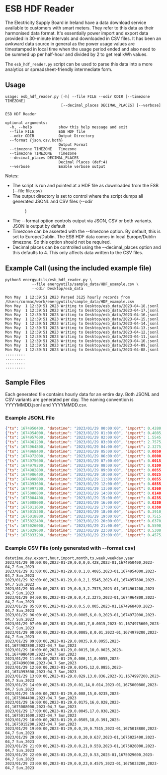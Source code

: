 # ESB HDF Reader

The Electricity Supply Board in Ireland have a data download service available to customers with smart meters. They refer to this data as their harmonised data format. It's essentially power import and export data provided in 30-minute intervals and downloaded in CSV files. It has been an awkward data source in general as the power usage values are timestamped in local time when the usage period ended and also need to be summed up per half-hour and divided by 2 to get real kWh values.

The ```esb_hdf_reader.py``` script can be used to parse this data into a more analytics or spreadsheet-friendly intermediate form. 

## Usage
```
usage: esb_hdf_reader.py [-h] --file FILE --odir ODIR [--timezone TIMEZONE]
                         [--decimal_places DECIMAL_PLACES] [--verbose]

ESB HDF Reader

optional arguments:
  -h, --help            show this help message and exit
  --file FILE           ESB HDF file
  --odir ODIR           Output Directory
  --format {json,csv,both}
                        Output Format
  --timezone TIMEZONE   Timezone
  --timezone TIMEZONE   Timezone
  --decimal_places DECIMAL_PLACES
                        Decimal Places (def:4)
  --verbose             Enable verbose output

```

Notes:
* The script is run and pointed at a HDF file as downloaded from the ESB (--file file.csv)
* The output directory is set to control where the script dumps all generated JSONL and CSV files (--odir <dir>)
* The --format option controls output via JSON, CSV or both variants. JSON is output by default
* Timezone can be asserted with the --timezone option. By default, this is set to Europe/Dublin. The ESB HDF data comes in local Europe/Dublin timezone. So this option should not be required.
* Decimal places can be controlled using the --decimal_places option and this defaults to 4. This only affects data written to the CSV files.


## Example Call (using the included example file)
```
python3 energyutils/esb_hdf_reader.py \
            --file energyutils/sample_data/HDF_example.csv \
            --odir Desktop/esb_data

Mon May  1 12:39:51 2023 Parsed 3125 hourly records from /Users/cormac/work/energyutils/sample_data/HDF_example.csv
Mon May  1 12:39:51 2023 Writing to Desktop/esb_data/2023-04-18.jsonl
Mon May  1 12:39:51 2023 Writing to Desktop/esb_data/2023-04-17.jsonl
Mon May  1 12:39:51 2023 Writing to Desktop/esb_data/2023-04-16.jsonl
Mon May  1 12:39:51 2023 Writing to Desktop/esb_data/2023-04-15.jsonl
Mon May  1 12:39:51 2023 Writing to Desktop/esb_data/2023-04-14.jsonl
Mon May  1 12:39:51 2023 Writing to Desktop/esb_data/2023-04-13.jsonl
Mon May  1 12:39:51 2023 Writing to Desktop/esb_data/2023-04-12.jsonl
Mon May  1 12:39:51 2023 Writing to Desktop/esb_data/2023-04-11.jsonl
Mon May  1 12:39:51 2023 Writing to Desktop/esb_data/2023-04-10.jsonl
Mon May  1 12:39:51 2023 Writing to Desktop/esb_data/2023-04-09.jsonl
Mon May  1 12:39:51 2023 Writing to Desktop/esb_data/2023-04-08.jsonl
.........
.........
.........
.........

```

## Sample Files
Each generated file contains hourly data for an entire day. Both JSONL and CSV variants are generated per day. The naming convention is YYYYMMDD.jsonl and YYYYMMDD.csv.

### Example JSONL File
```json
{"ts": 1674950400, "datetime": "2023/01/29 00:00:00", "import": 0.4280, "export": 0.0000, "hour": 0, "day": "2023-01-29", "month": "2023-01", "year": "2023", "weekday": "7 Sun", "week": "2023-04"}
{"ts": 1674954000, "datetime": "2023/01/29 01:00:00", "import": 0.4085, "export": 0.0000, "hour": 1, "day": "2023-01-29", "month": "2023-01", "year": "2023", "weekday": "7 Sun", "week": "2023-04"}
{"ts": 1674957600, "datetime": "2023/01/29 02:00:00", "import": 1.5545, "export": 0.0000, "hour": 2, "day": "2023-01-29", "month": "2023-01", "year": "2023", "weekday": "7 Sun", "week": "2023-04"}
{"ts": 1674961200, "datetime": "2023/01/29 03:00:00", "import": 2.7575, "export": 0.0000, "hour": 3, "day": "2023-01-29", "month": "2023-01", "year": "2023", "weekday": "7 Sun", "week": "2023-04"}
{"ts": 1674964800, "datetime": "2023/01/29 04:00:00", "import": 2.3275, "export": 0.0000, "hour": 4, "day": "2023-01-29", "month": "2023-01", "year": "2023", "weekday": "7 Sun", "week": "2023-04"}
{"ts": 1674968400, "datetime": "2023/01/29 05:00:00", "import": 0.0050, "export": 0.0000, "hour": 5, "day": "2023-01-29", "month": "2023-01", "year": "2023", "weekday": "7 Sun", "week": "2023-04"}
{"ts": 1674972000, "datetime": "2023/01/29 06:00:00", "import": 0.0000, "export": 0.0005, "hour": 6, "day": "2023-01-29", "month": "2023-01", "year": "2023", "weekday": "7 Sun", "week": "2023-04"}
{"ts": 1674975600, "datetime": "2023/01/29 07:00:00", "import": 0.0015, "export": 0.0010, "hour": 7, "day": "2023-01-29", "month": "2023-01", "year": "2023", "weekday": "7 Sun", "week": "2023-04"}
{"ts": 1674979200, "datetime": "2023/01/29 08:00:00", "import": 0.0100, "export": 0.0005, "hour": 8, "day": "2023-01-29", "month": "2023-01", "year": "2023", "weekday": "7 Sun", "week": "2023-04"}
{"ts": 1674982800, "datetime": "2023/01/29 09:00:00", "import": 0.0055, "export": 0.0035, "hour": 9, "day": "2023-01-29", "month": "2023-01", "year": "2023", "weekday": "7 Sun", "week": "2023-04"}
{"ts": 1674986400, "datetime": "2023/01/29 10:00:00", "import": 0.0025, "export": 0.0015, "hour": 10, "day": "2023-01-29", "month": "2023-01", "year": "2023", "weekday": "7 Sun", "week": "2023-04"}
{"ts": 1674990000, "datetime": "2023/01/29 11:00:00", "import": 0.0055, "export": 0.0060, "hour": 11, "day": "2023-01-29", "month": "2023-01", "year": "2023", "weekday": "7 Sun", "week": "2023-04"}
{"ts": 1674993600, "datetime": "2023/01/29 12:00:00", "import": 0.0855, "export": 0.0345, "hour": 12, "day": "2023-01-29", "month": "2023-01", "year": "2023", "weekday": "7 Sun", "week": "2023-04"}
{"ts": 1674997200, "datetime": "2023/01/29 13:00:00", "import": 0.0360, "export": 0.0290, "hour": 13, "day": "2023-01-29", "month": "2023-01", "year": "2023", "weekday": "7 Sun", "week": "2023-04"}
{"ts": 1675000800, "datetime": "2023/01/29 14:00:00", "import": 0.0140, "export": 0.0100, "hour": 14, "day": "2023-01-29", "month": "2023-01", "year": "2023", "weekday": "7 Sun", "week": "2023-04"}
{"ts": 1675004400, "datetime": "2023/01/29 15:00:00", "import": 0.0235, "export": 0.0080, "hour": 15, "day": "2023-01-29", "month": "2023-01", "year": "2023", "weekday": "7 Sun", "week": "2023-04"}
{"ts": 1675008000, "datetime": "2023/01/29 16:00:00", "import": 0.0280, "export": 0.0175, "hour": 16, "day": "2023-01-29", "month": "2023-01", "year": "2023", "weekday": "7 Sun", "week": "2023-04"}
{"ts": 1675011600, "datetime": "2023/01/29 17:00:00", "import": 0.0380, "export": 0.0045, "hour": 17, "day": "2023-01-29", "month": "2023-01", "year": "2023", "weekday": "7 Sun", "week": "2023-04"}
{"ts": 1675015200, "datetime": "2023/01/29 18:00:00", "import": 0.3910, "export": 0.0505, "hour": 18, "day": "2023-01-29", "month": "2023-01", "year": "2023", "weekday": "7 Sun", "week": "2023-04"}
{"ts": 1675018800, "datetime": "2023/01/29 19:00:00", "import": 0.7515, "export": 0.0000, "hour": 19, "day": "2023-01-29", "month": "2023-01", "year": "2023", "weekday": "7 Sun", "week": "2023-04"}
{"ts": 1675022400, "datetime": "2023/01/29 20:00:00", "import": 0.6370, "export": 0.0000, "hour": 20, "day": "2023-01-29", "month": "2023-01", "year": "2023", "weekday": "7 Sun", "week": "2023-04"}
{"ts": 1675026000, "datetime": "2023/01/29 21:00:00", "import": 0.5590, "export": 0.0000, "hour": 21, "day": "2023-01-29", "month": "2023-01", "year": "2023", "weekday": "7 Sun", "week": "2023-04"}
{"ts": 1675029600, "datetime": "2023/01/29 22:00:00", "import": 0.5300, "export": 0.0000, "hour": 22, "day": "2023-01-29", "month": "2023-01", "year": "2023", "weekday": "7 Sun", "week": "2023-04"}
{"ts": 1675033200, "datetime": "2023/01/29 23:00:00", "import": 0.4575, "export": 0.0000, "hour": 23, "day": "2023-01-29", "month": "2023-01", "year": "2023", "weekday": "7 Sun", "week": "2023-04"}
```

### Example CSV File (only generated with --format csv)
```csv
datetime,day,export,hour,import,month,ts,week,weekday,year
2023/01/29 00:00:00,2023-01-29,0.0,0,0.428,2023-01,1674950400,2023-04,7 Sun,2023
2023/01/29 01:00:00,2023-01-29,0.0,1,0.4085,2023-01,1674954000,2023-04,7 Sun,2023
2023/01/29 02:00:00,2023-01-29,0.0,2,1.5545,2023-01,1674957600,2023-04,7 Sun,2023
2023/01/29 03:00:00,2023-01-29,0.0,3,2.7575,2023-01,1674961200,2023-04,7 Sun,2023
2023/01/29 04:00:00,2023-01-29,0.0,4,2.3275,2023-01,1674964800,2023-04,7 Sun,2023
2023/01/29 05:00:00,2023-01-29,0.0,5,0.005,2023-01,1674968400,2023-04,7 Sun,2023
2023/01/29 06:00:00,2023-01-29,0.0005,6,0.0,2023-01,1674972000,2023-04,7 Sun,2023
2023/01/29 07:00:00,2023-01-29,0.001,7,0.0015,2023-01,1674975600,2023-04,7 Sun,2023
2023/01/29 08:00:00,2023-01-29,0.0005,8,0.01,2023-01,1674979200,2023-04,7 Sun,2023
2023/01/29 09:00:00,2023-01-29,0.0035,9,0.0055,2023-01,1674982800,2023-04,7 Sun,2023
2023/01/29 10:00:00,2023-01-29,0.0015,10,0.0025,2023-01,1674986400,2023-04,7 Sun,2023
2023/01/29 11:00:00,2023-01-29,0.006,11,0.0055,2023-01,1674990000,2023-04,7 Sun,2023
2023/01/29 12:00:00,2023-01-29,0.0345,12,0.0855,2023-01,1674993600,2023-04,7 Sun,2023
2023/01/29 13:00:00,2023-01-29,0.029,13,0.036,2023-01,1674997200,2023-04,7 Sun,2023
2023/01/29 14:00:00,2023-01-29,0.01,14,0.014,2023-01,1675000800,2023-04,7 Sun,2023
2023/01/29 15:00:00,2023-01-29,0.008,15,0.0235,2023-01,1675004400,2023-04,7 Sun,2023
2023/01/29 16:00:00,2023-01-29,0.0175,16,0.028,2023-01,1675008000,2023-04,7 Sun,2023
2023/01/29 17:00:00,2023-01-29,0.0045,17,0.038,2023-01,1675011600,2023-04,7 Sun,2023
2023/01/29 18:00:00,2023-01-29,0.0505,18,0.391,2023-01,1675015200,2023-04,7 Sun,2023
2023/01/29 19:00:00,2023-01-29,0.0,19,0.7515,2023-01,1675018800,2023-04,7 Sun,2023
2023/01/29 20:00:00,2023-01-29,0.0,20,0.637,2023-01,1675022400,2023-04,7 Sun,2023
2023/01/29 21:00:00,2023-01-29,0.0,21,0.559,2023-01,1675026000,2023-04,7 Sun,2023
2023/01/29 22:00:00,2023-01-29,0.0,22,0.53,2023-01,1675029600,2023-04,7 Sun,2023
2023/01/29 23:00:00,2023-01-29,0.0,23,0.4575,2023-01,1675033200,2023-04,7 Sun,2023
```
